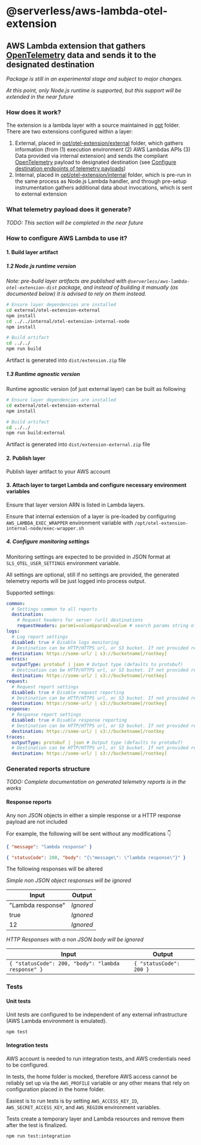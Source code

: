 # @serverless/aws-lambda-otel-extension

## AWS Lambda extension that gathers [OpenTelemetry](https://opentelemetry.io/) data and sends it to the designated destination

_Package is still in an experimental stage and subject to major changes._

_At this point, only Node.js runtime is supported, but this support will be extended in the near future_

### How does it work?

The extension is a lambda layer with a source maintained in [opt](opt) folder. There are two extensions configured within a layer:

1. External, placed in [opt/otel-extension/external](opt/otel-extension/external) folder, which gathers information (from (1) execution environment (2) AWS Lambdas APIs (3) Data provided via internal extension) and sends the compliant [OpenTelemetry](https://opentelemetry.io/) payload to designated destination (see [Configure destination endpoints of telemetry payloads](#configure-destination-endpoints-of-telemetry-payloads))
2. Internal, placed in [opt/otel-extension/internal](opt/otel-extension/internal) folder, which is pre-run in the same process as Node.js Lambda handler, and through pre-setup instrumentation gathers additional data about invocations, which is sent to external extension

### What telemetry payload does it generate?

_TODO: This section will be completed in the near future_

### How to configure AWS Lambda to use it?

#### 1. Build layer artifact

##### 1.2 Node.js runtime version

_Note: pre-build layer artifacts are published with `@serverless/aws-lambda-otel-extension-dist` package, and instead of building it manually (as documented below) it is advised to rely on them instead._

```sh
# Ensure layer dependencies are installed
cd external/otel-extension-external
npm install
cd ../../internal/otel-extension-internal-node
npm install

# Build artifact
cd ../../
npm run build
```

Artifact is generated into `dist/extension.zip` file

##### 1.3 Runtime agnostic version

Runtime agnostic version (of just external layer) can be built as following

```sh
# Ensure layer dependencies are installed
cd external/otel-extension-external
npm install

# Build artifact
cd ../../
npm run build:external
```

Artifact is generated into `dist/extension-external.zip` file

#### 2. Publish layer

Publish layer artifact to your AWS account

#### 3. Attach layer to target Lambda and configure necessary environment variables

Ensure that layer version ARN is listed in Lambda layers.

Ensure that internal extension of a layer is pre-loaded by configuring `AWS_LAMBDA_EXEC_WRAPPER` environment variable with `/opt/otel-extension-internal-node/exec-wrapper.sh`

##### 4. Configure monitoring settings

Monitoring settings are expected to be provided in JSON format at `SLS_OTEL_USER_SETTINGS` environment variable.

All settings are optional, still if no settings are provided, the generated telemetry reports will be just logged into process output.

Supported settings:

```yaml
common:
  # Settings common to all reports
  destination:
    # Request headers for server (url) destinations
    requestHeaders: param1=value&param2=value # search params string of headers to be added to each request
logs:
  # Log report settings
  disabled: true # Disable logs monitoring
  # Destination can be HTTP/HTTPS url, or S3 bucket. If not provided reports are written to the console
  destination: https://some-url/ | s3://bucketname[/rootkey]
metrics:
  outputType: protobuf | json # Output type (defaults to protobuf)
  # Destination can be HTTP/HTTPS url, or S3 bucket. If not provided reports are written to the console
  destination: https://some-url/ | s3://bucketname[/rootkey]
request:
  # Request report settings
  disabled: true # Disable request reporting
  # Destination can be HTTP/HTTPS url, or S3 bucket. If not provided reports are written to the console
  destination: https://some-url/ | s3://bucketname[/rootkey]
response:
  # Response report settings
  disabled: true # Disable response reporting
  # Destination can be HTTP/HTTPS url, or S3 bucket. If not provided reports are written to the console
  destination: https://some-url/ | s3://bucketname[/rootkey
traces:
  outputType: protobuf | json # Output type (defaults to protobuf)
  # Destination can be HTTP/HTTPS url, or S3 bucket. If not provided reports are written to the console
  destination: https://some-url/ | s3://bucketname[/rootkey]
```

### Generated reports structure

_TODO: Complete documentation on generated telemetry reports is in the works_

#### Response reports

Any non JSON objects in either a simple response or a HTTP response payload are not included

For example, the following will be sent without any modifications 👇

```json
{ "message": "lambda response" }
```

```json
{ "statusCode": 200, "body": "{\"message\": \"lambda response\"}" }
```

The following responses will be altered

_Simple non JSON object responses will be ignored_

| Input             | Output    |
| ----------------- | --------- |
| "Lambda response" | _Ignored_ |
| true              | _Ignored_ |
| 12                | _Ignored_ |

_HTTP Responses with a non JSON body will be ignored_

| Input                                              | Output                  |
| -------------------------------------------------- | ----------------------- |
| `{ "statusCode": 200, "body": "lambda response" }` | `{ "statusCode": 200 }` |

### Tests

#### Unit tests

Unit tests are configured to be independent of any external infrastructure (AWS Lambda environment is emulated).

```bash
npm test
```

#### Integration tests

AWS account is needed to run integration tests, and AWS credentials need to be configured.

In tests, the home folder is mocked, therefore AWS access cannot be reliably set up via the `AWS_PROFILE` variable or any other means that rely on configuration placed in the home folder.

Easiest is to run tests is by setting `AWS_ACCESS_KEY_ID`, `AWS_SECRET_ACCESS_KEY`, and `AWS_REGION` environment variables.

Tests create a temporary layer and Lambda resources and remove them after the test is finalized.

```bash
npm run test:integration
```
